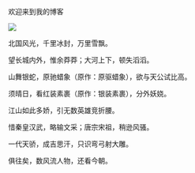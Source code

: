 欢迎来到我的博客


![](https://qgt-style.oss-cn-hangzhou.aliyuncs.com/newcoursep4/g1/g1-2-2/tenor.gif)




北国风光，千里冰封，万里雪飘。

望长城内外，惟余莽莽；大河上下，顿失滔滔。

山舞银蛇，原驰蜡象（原作：原驱蜡象），欲与天公试比高。

须晴日，看红装素裹（原作：银装素裹），分外妖娆。

江山如此多娇，引无数英雄竞折腰。

惜秦皇汉武，略输文采；唐宗宋祖，稍逊风骚。

一代天骄，成吉思汗，只识弯弓射大雕。

俱往矣，数风流人物，还看今朝。
